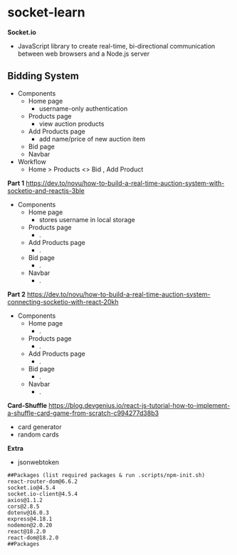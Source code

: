# socket-learn

**Socket.io**

- JavaScript library to create real-time, bi-directional communication between web browsers and a Node.js server

## Bidding System

- Components
  - Home page
    - username-only authentication
  - Products page
    - view auction products
  - Add Products page
    - add name/price of new auction item
  - Bid page
  - Navbar
- Workflow
  - Home > Products <> Bid , Add Product

**Part 1** https://dev.to/novu/how-to-build-a-real-time-auction-system-with-socketio-and-reactjs-3ble

- Components
  - Home page
    - stores username in local storage
  - Products page
    - .
  - Add Products page
    - .
  - Bid page
    - .
  - Navbar
    - .

**Part 2** https://dev.to/novu/how-to-build-a-real-time-auction-system-connecting-socketio-with-react-20kh

- Components
  - Home page
    - .
  - Products page
    - .
  - Add Products page
    - .
  - Bid page
    - .
  - Navbar
    - .

**Card-Shuffle** https://blog.devgenius.io/react-js-tutorial-how-to-implement-a-shuffle-card-game-from-scratch-c994277d38b3

- card generator
- random cards

**Extra**

- jsonwebtoken

```
##Packages (list required packages & run .scripts/npm-init.sh)
react-router-dom@6.6.2
socket.io@4.5.4
socket.io-client@4.5.4
axios@1.1.2
cors@2.8.5
dotenv@16.0.3
express@4.18.1
nodemon@2.0.20
react@18.2.0
react-dom@18.2.0
##Packages
```
